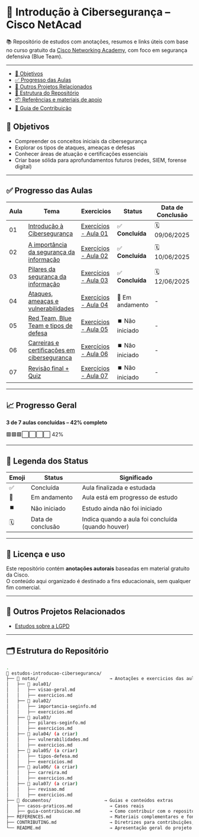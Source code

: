# 🔐 Introdução à Cibersegurança – Cisco NetAcad

📚 Repositório de estudos com anotações, resumos e links úteis com base no curso gratuito da [Cisco Networking Academy](https://skillsforall.com/course/introduction-to-cybersecurity), com foco em segurança defensiva (Blue Team).

---
- [🎯 Objetivos](#-objetivos)
- [✅ Progresso das Aulas](#-progresso-das-aulas)
- [🔗 Outros Projetos Relacionados](#-outros-projetos-relacionados)
- [📂 Estrutura do Repositório](estrutura-do-repositorio)
- [📦 Referências e materiais de apoio](./REFERENCES.md)
- [📌 Guia de Contribuição](./CONTRIBUTING.md)


## 🎯 Objetivos

- Compreender os conceitos iniciais da cibersegurança
- Explorar os tipos de ataques, ameaças e defesas
- Conhecer áreas de atuação e certificações essenciais
- Criar base sólida para aprofundamentos futuros (redes, SIEM, forense digital)

---

## ✅ Progresso das Aulas

| Aula | Tema                                                                                 | Exercicios                                                  |  Status           | Data de Conclusão |
|------|--------------------------------------------------------------------------------------|-------------------------------------------------------------|-------------------|-------------------|
| 01   | [Introdução à Cibersegurança](./notas/aula01/visao-geral.md)                         | [Exercícios - Aula 01](./notas/aula01/aula01-exercicios.md) | ✅ **Concluída**  | 🗓️ 09/06/2025     |
| 02   | [A importância da segurança da informação](./notas/aula02/importancia-seginfo.md)    | [Exercícios - Aula 02](./notas/aula02/aula02-exercicios.md) | ✅ **Concluída**  | 🗓️ 10/06/2025     | 
| 03   | [Pilares da segurança da informação](./notas/aula03/pilares-seginfo.md)              | [Exercícios - Aula 03](./notas/aula03/aula03-exercicios.md) | ✅ **Concluída**  | 🗓️ 12/06/2025     | 
| 04   | [Ataques, ameaças e vulnerabilidades](./notas/aula04/vulnerabilidades.md)            | [Exercícios - Aula 04](./notas/aula04/aula04-exercicios.md) | 🔄 Em andamento   | -                 | 
| 05   | [Red Team, Blue Team e tipos de defesa](./notas/aula05/tipos-defesa.md)              | [Exercícios - Aula 05](./notas/aula05/aula05-exercicios.md) | ⏹️ Não iniciado   | -                 | 
| 06   | [Carreiras e certificações em cibersegurança](./notas/aula06/carreira.md)            | [Exercícios - Aula 06](./notas/aula06/aula06-exercicios.md) | ⏹️ Não iniciado  | -                  |  
| 07   | [Revisão final + Quiz](./notas/aula07/revisao.md)                                    | [Exercícios - Aula 07](./notas/aula07/aula07-exercicios.md) | ⏹️ Não iniciado  | -                   |


---

## 📈 Progresso Geral

**3 de 7 aulas concluídas – 42% completo**

🟩🟩🟩⬜⬜⬜⬜ 42%

---

## 📘 Legenda dos Status

| Emoji | Status          | Significado                                           |
|-------|------------------|-------------------------------------------------------|
| ✅    | Concluída         | Aula finalizada e estudada                           |
| 🔄    | Em andamento      | Aula está em progresso de estudo                     |
| ⏹️    | Não iniciado      | Estudo ainda não foi iniciado                        |
| 🗓️    | Data de conclusão | Indica quando a aula foi concluída (quando houver)  |

---


## 🧠 Licença e uso

Este repositório contém **anotações autorais** baseadas em material gratuito da Cisco.  
O conteúdo aqui organizado é destinado a fins educacionais, sem qualquer fim comercial.

---

## 🔗 Outros Projetos Relacionados

- [Estudos sobre a LGPD](https://github.com/LCardoso0079/estudos-lgpd)

---

## 🗂️ Estrutura do Repositório

```bash
.
📁 estudos-introducao-ciberseguranca/
├── 📁 notas/                           → Anotações e exercicios das aulas
│   ├── 📁 aula01/ 
│   │   ├── visao-geral.md
│   │   ├── exercicios.md
│   ├── 📁 aula02/
│   │   ├── importancia-seginfo.md
│   │   ├── exercicios.md
│   ├── 📁 aula03/
│   │   ├── pilares-seginfo.md
│   │   ├── exercicios.md
│   ├── 📁 aula04/ (a criar)
│   │   ├── vulnerabilidades.md
│   │   ├── exercicios.md
│   ├── 📁 aula05/ (a criar)
│   │   ├── tipos-defesa.md
│   │   ├── exercicios.md
│   ├── 📁 aula06/ (a criar)
│   │   ├── carreira.md
│   │   ├── exercicios.md
│   ├── 📁 aula07/ (a criar)
│   │   ├── revisao.md
│   │   ├── exercicios.md
├── 📁 documentos/                    → Guias e conteúdos extras
│   ├── casos-praticos.md              → Casos reais 
│   ├── guia-contribuicao.md           → Como contribuir com o repositório
├── REFERENCES.md                      → Materiais complementares e fontes de estudo externas.
├── CONTRIBUTING.md                    → Diretrizes para contribuições, garantindo um fluxo organizado e colaborativo.
└── README.md                          → Apresentação geral do projeto e acompanhamento do progresso.


